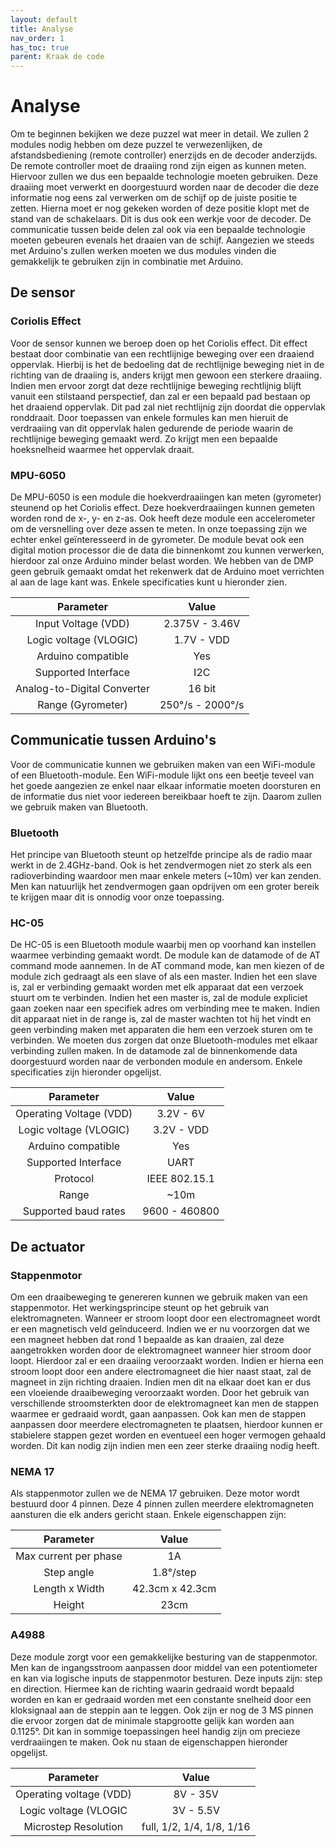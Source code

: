 ```yaml
---
layout: default
title: Analyse
nav_order: 1
has_toc: true
parent: Kraak de code
---
```


# Analyse

Om te beginnen bekijken we deze puzzel wat meer in detail. We zullen 2 modules nodig hebben om deze puzzel te verwezenlijken, de afstandsbediening (remote controller) enerzijds en de decoder anderzijds. De remote controller moet de draaiing rond zijn eigen as kunnen meten. Hiervoor zullen we dus een bepaalde technologie moeten gebruiken. Deze draaiing moet verwerkt en doorgestuurd worden naar de decoder die deze informatie nog eens zal verwerken om de schijf op de juiste positie te zetten. Hierna moet er nog gekeken worden of deze positie klopt met de stand van de schakelaars. Dit is dus ook een werkje voor de decoder. De communicatie tussen beide delen zal ook via een bepaalde technologie moeten gebeuren evenals het draaien van de schijf. Aangezien we steeds met Arduino's zullen werken moeten we dus modules vinden die gemakkelijk te gebruiken zijn in combinatie met Arduino.

## De sensor

### Coriolis Effect

Voor de sensor kunnen we beroep doen op het Coriolis effect. Dit effect bestaat door combinatie van een rechtlijnige beweging over een draaiend oppervlak. Hierbij is het de bedoeling dat de rechtlijnige beweging niet in de richting van de draaiing is, anders krijgt men gewoon een sterkere draaiing. Indien men ervoor zorgt dat deze rechtlijnige beweging rechtlijnig blijft vanuit een stilstaand perspectief, dan zal er een bepaald pad bestaan op het draaiend oppervlak. Dit pad zal niet rechtlijnig zijn doordat die oppervlak ronddraait. Door toepassen van enkele formules kan men hieruit de verdraaiing van dit oppervlak halen gedurende de periode waarin de rechtlijnige beweging gemaakt werd. Zo krijgt men een bepaalde hoeksnelheid waarmee het oppervlak draait.

### MPU-6050

De MPU-6050 is een module die hoekverdraaiingen kan meten (gyrometer) steunend op het Coriolis effect. Deze hoekverdraaiingen kunnen gemeten worden rond de x-, y- en z-as. Ook heeft deze module een accelerometer om de versnelling over deze assen te meten. In onze toepassing zijn we echter enkel geïnteresseerd in de gyrometer. De module bevat ook een digital motion processor die de data die binnenkomt zou kunnen verwerken, hierdoor zal onze Arduino minder belast worden. We hebben van de DMP geen gebruik gemaakt omdat het rekenwerk dat de Arduino moet verrichten al aan de lage kant was. Enkele specificaties kunt u hieronder zien.

| Parameter                   | Value               |
| :---:                       | :---:               |
| Input Voltage (VDD)         | 2.375V - 3.46V      |
| Logic voltage (VLOGIC)      | 1.7V - VDD          |
| Arduino compatible          | Yes                 |
| Supported Interface         | I2C                 |
| Analog-to-Digital Converter | 16 bit              |
| Range (Gyrometer)           | 250°/s - 2000°/s    |

## Communicatie tussen Arduino's

Voor de communicatie kunnen we gebruiken maken van een WiFi-module of een Bluetooth-module. Een WiFi-module lijkt ons een beetje teveel van het goede aangezien ze enkel naar elkaar informatie moeten doorsturen en de informatie dus niet voor iedereen bereikbaar hoeft te zijn. Daarom zullen we gebruik maken van 
Bluetooth. 

### Bluetooth

Het principe van Bluetooth steunt op hetzelfde principe als de radio maar werkt in de 2.4GHz-band. Ook is het zendvermogen niet zo sterk als een radioverbinding waardoor men maar enkele meters (~10m) ver kan zenden. Men kan natuurlijk het zendvermogen gaan opdrijven om een groter bereik te krijgen maar dit is onnodig voor onze toepassing.

### HC-05

De HC-05 is een Bluetooth module waarbij men op voorhand kan instellen waarmee verbinding gemaakt wordt. De module kan de datamode of de AT command mode aannemen. In de AT command mode, kan men kiezen of de module zich gedraagt als een slave of als een master. Indien het een slave is, zal er verbinding gemaakt worden met elk apparaat dat een verzoek stuurt om te verbinden. Indien het een master is, zal de module expliciet gaan zoeken naar een specifiek adres om verbinding mee te maken. Indien dit apparaat niet in de range is, zal de master wachten tot hij het vindt en geen verbinding maken met apparaten die hem een verzoek sturen om te verbinden. We moeten dus zorgen dat onze Bluetooth-modules met elkaar verbinding zullen maken. In de datamode zal de binnenkomende data doorgestuurd worden naar de verbonden module en andersom. Enkele specificaties zijn hieronder opgelijst.

| Parameter                   | Value            |
| :---:                       | :---:            |
| Operating Voltage (VDD)     | 3.2V - 6V        |
| Logic voltage (VLOGIC)      | 3.2V - VDD       |
| Arduino compatible          | Yes              |
| Supported Interface         | UART             |
| Protocol                    | IEEE 802.15.1    |
| Range                       | ~10m             |
| Supported baud rates        | 9600 - 460800    |

## De actuator

### Stappenmotor

Om een draaibeweging te genereren kunnen we gebruik maken van een stappenmotor. Het werkingsprincipe steunt op het gebruik van elektromagneten. Wanneer er stroom loopt door een electromagneet wordt er een magnetisch veld geînduceerd. Indien we er nu voorzorgen dat we een magneet hebben dat rond 1 bepaalde as kan draaien, zal deze aangetrokken worden door de elektromagneet wanneer hier stroom door loopt. Hierdoor zal er een draaiing veroorzaakt worden. Indien er hierna een stroom loopt door een andere electromagneet die hier naast staat, zal de magneet in zijn richting draaien. Indien men dit na elkaar doet kan er dus een vloeiende draaibeweging veroorzaakt worden. Door het gebruik van verschillende stroomsterkten door de elektromagneet kan men de stappen waarmee er gedraaid wordt, gaan aanpassen. Ook kan men de stappen aanpassen door meerdere electromagneten te plaatsen, hierdoor kunnen er stabielere stappen gezet worden en eventueel een hoger vermogen gehaald worden. Dit kan nodig zijn indien men een zeer sterke draaiing nodig heeft.

### NEMA 17

Als stappenmotor zullen we de NEMA 17 gebruiken. Deze motor wordt bestuurd door 4 pinnen. Deze 4 pinnen zullen meerdere elektromagneten aansturen die elk anders gericht staan. Enkele eigenschappen zijn:

| Parameter                | Value            |
| :---:                    | :---:            |
| Max current per phase    | 1A               |
| Step angle               | 1.8°/step        |
| Length x Width           | 42.3cm x 42.3cm  |
| Height                   | 23cm             |

### A4988

Deze module zorgt voor een gemakkelijke besturing van de stappenmotor. Men kan de ingangsstroom aanpassen door middel van een potentiometer en kan via logische inputs de stappenmotor besturen. Deze inputs zijn: step en direction. Hiermee kan de richting waarin gedraaid wordt bepaald worden en kan er gedraaid worden met een constante snelheid door een kloksignaal aan de steppin aan te leggen. Ook zijn er nog de 3 MS pinnen die ervoor zorgen dat de minimale stapgrootte gelijk kan worden aan 0.1125°. Dit kan in sommige toepassingen heel handig zijn om precieze verdraaiingen te maken. Ook nu staan de eigenschappen hieronder opgelijst.

| Parameter                | Value                     |
| :---:                    | :---:                     |
| Operating voltage (VDD)  | 8V - 35V                  |
| Logic voltage (VLOGIC    | 3V - 5.5V                 |
| Microstep Resolution     | full, 1/2, 1/4, 1/8, 1/16 |